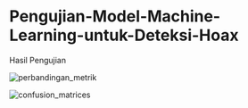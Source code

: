 # Pengujian-Model-Machine-Learning-untuk-Deteksi-Hoax

Hasil Pengujian

![perbandingan_metrik](https://github.com/user-attachments/assets/b5a0431b-431d-4ca4-8e71-3a07cf19c540)

![confusion_matrices](https://github.com/user-attachments/assets/1e3663ff-2db0-4a1f-aa84-90ed8a9146ec)
